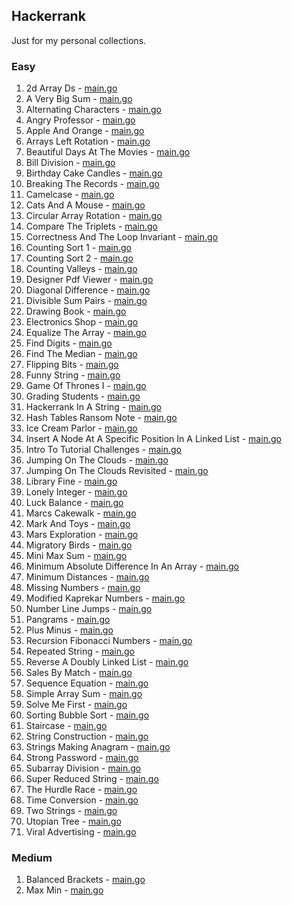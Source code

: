 ## Hackerrank

Just for my personal collections.

<!-- start dictionary -->

### Easy 
1. 2d Array Ds - [main.go](easy/2d-array-ds/main.go)
2. A Very Big Sum - [main.go](easy/a-very-big-sum/main.go)
3. Alternating Characters - [main.go](easy/alternating-characters/main.go)
4. Angry Professor - [main.go](easy/angry-professor/main.go)
5. Apple And Orange - [main.go](easy/apple-and-orange/main.go)
6. Arrays Left Rotation - [main.go](easy/arrays-left-rotation/main.go)
7. Beautiful Days At The Movies - [main.go](easy/beautiful-days-at-the-movies/main.go)
8. Bill Division - [main.go](easy/bill-division/main.go)
9. Birthday Cake Candles - [main.go](easy/birthday-cake-candles/main.go)
10. Breaking The Records - [main.go](easy/breaking-the-records/main.go)
11. Camelcase - [main.go](easy/camelcase/main.go)
12. Cats And A Mouse - [main.go](easy/cats-and-a-mouse/main.go)
13. Circular Array Rotation - [main.go](easy/circular-array-rotation/main.go)
14. Compare The Triplets - [main.go](easy/compare-the-triplets/main.go)
15. Correctness And The Loop Invariant - [main.go](easy/correctness-and-the-loop-invariant/main.go)
16. Counting Sort 1 - [main.go](easy/counting-sort-1/main.go)
17. Counting Sort 2 - [main.go](easy/counting-sort-2/main.go)
18. Counting Valleys - [main.go](easy/counting-valleys/main.go)
19. Designer Pdf Viewer - [main.go](easy/designer-pdf-viewer/main.go)
20. Diagonal Difference - [main.go](easy/diagonal-difference/main.go)
21. Divisible Sum Pairs - [main.go](easy/divisible-sum-pairs/main.go)
22. Drawing Book - [main.go](easy/drawing-book/main.go)
23. Electronics Shop - [main.go](easy/electronics-shop/main.go)
24. Equalize The Array - [main.go](easy/equalize-the-array/main.go)
25. Find Digits - [main.go](easy/find-digits/main.go)
26. Find The Median - [main.go](easy/find-the-median/main.go)
27. Flipping Bits - [main.go](easy/flipping-bits/main.go)
28. Funny String - [main.go](easy/funny-string/main.go)
29. Game Of Thrones I - [main.go](easy/game-of-thrones-i/main.go)
30. Grading Students - [main.go](easy/grading-students/main.go)
31. Hackerrank In A String - [main.go](easy/hackerrank-in-a-string/main.go)
32. Hash Tables Ransom Note - [main.go](easy/hash-tables-ransom-note/main.go)
33. Ice Cream Parlor - [main.go](easy/ice-cream-parlor/main.go)
34. Insert A Node At A Specific Position In A Linked List - [main.go](easy/insert-a-node-at-a-specific-position-in-a-linked-list/main.go)
35. Intro To Tutorial Challenges - [main.go](easy/intro-to-tutorial-challenges/main.go)
36. Jumping On The Clouds - [main.go](easy/jumping-on-the-clouds/main.go)
37. Jumping On The Clouds Revisited - [main.go](easy/jumping-on-the-clouds-revisited/main.go)
38. Library Fine - [main.go](easy/library-fine/main.go)
39. Lonely Integer - [main.go](easy/lonely-integer/main.go)
40. Luck Balance - [main.go](easy/luck-balance/main.go)
41. Marcs Cakewalk - [main.go](easy/marcs-cakewalk/main.go)
42. Mark And Toys - [main.go](easy/mark-and-toys/main.go)
43. Mars Exploration - [main.go](easy/mars-exploration/main.go)
44. Migratory Birds - [main.go](easy/migratory-birds/main.go)
45. Mini Max Sum - [main.go](easy/mini-max-sum/main.go)
46. Minimum Absolute Difference In An Array - [main.go](easy/minimum-absolute-difference-in-an-array/main.go)
47. Minimum Distances - [main.go](easy/minimum-distances/main.go)
48. Missing Numbers - [main.go](easy/missing-numbers/main.go)
49. Modified Kaprekar Numbers - [main.go](easy/modified-kaprekar-numbers/main.go)
50. Number Line Jumps - [main.go](easy/number-line-jumps/main.go)
51. Pangrams - [main.go](easy/pangrams/main.go)
52. Plus Minus - [main.go](easy/plus-minus/main.go)
53. Recursion Fibonacci Numbers - [main.go](easy/recursion-fibonacci-numbers/main.go)
54. Repeated String - [main.go](easy/repeated-string/main.go)
55. Reverse A Doubly Linked List - [main.go](easy/reverse-a-doubly-linked-list/main.go)
56. Sales By Match - [main.go](easy/sales-by-match/main.go)
57. Sequence Equation - [main.go](easy/sequence-equation/main.go)
58. Simple Array Sum - [main.go](easy/simple-array-sum/main.go)
59. Solve Me First - [main.go](easy/solve-me-first/main.go)
60. Sorting Bubble Sort - [main.go](easy/sorting-bubble-sort/main.go)
61. Staircase - [main.go](easy/staircase/main.go)
62. String Construction - [main.go](easy/string-construction/main.go)
63. Strings Making Anagram - [main.go](easy/strings-making-anagram/main.go)
64. Strong Password - [main.go](easy/strong-password/main.go)
65. Subarray Division - [main.go](easy/subarray-division/main.go)
66. Super Reduced String - [main.go](easy/super-reduced-string/main.go)
67. The Hurdle Race - [main.go](easy/the-hurdle-race/main.go)
68. Time Conversion - [main.go](easy/time-conversion/main.go)
69. Two Strings - [main.go](easy/two-strings/main.go)
70. Utopian Tree - [main.go](easy/utopian-tree/main.go)
71. Viral Advertising - [main.go](easy/viral-advertising/main.go)


### Medium 
1. Balanced Brackets - [main.go](medium/balanced-brackets/main.go)
2. Max Min - [main.go](medium/max-min/main.go)

<!-- end dictionary -->
